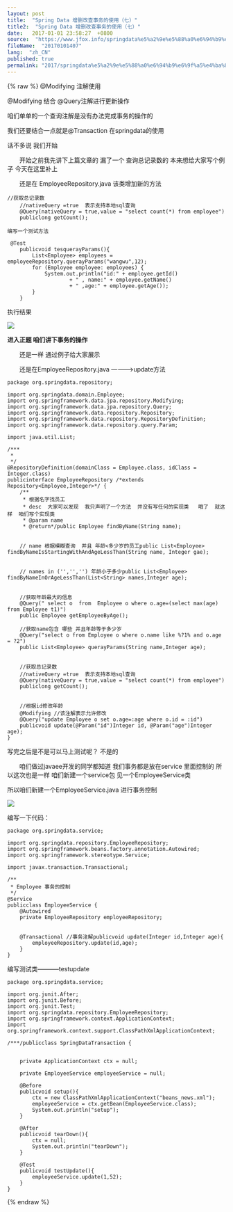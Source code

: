 ```yaml
---
layout: post
title:  "Spring Data 增删改查事务的使用（七）"
title2:  "Spring Data 增删改查事务的使用（七）"
date:   2017-01-01 23:58:27  +0800
source:  "https://www.jfox.info/springdata%e5%a2%9e%e5%88%a0%e6%94%b9%e6%9f%a5%e4%ba%8b%e5%8a%a1%e7%9a%84%e4%bd%bf%e7%94%a8%e4%b8%83.html"
fileName:  "20170101407"
lang:  "zh_CN"
published: true
permalink: "2017/springdata%e5%a2%9e%e5%88%a0%e6%94%b9%e6%9f%a5%e4%ba%8b%e5%8a%a1%e7%9a%84%e4%bd%bf%e7%94%a8%e4%b8%83.html"
---
```

{% raw %}
@Modifying 注解使用

@Modifying 结合 @Query注解进行更新操作

咱们单单的一个查询注解是没有办法完成事务的操作的

我们还要结合一点就是@Transaction 在springdata的使用

话不多说 我们开始

　　开始之前我先讲下上篇文章的 漏了一个 查询总记录数的  本来想给大家写个例子   今天在这里补上

　　还是在 EmployeeRepository.java 该类增加新的方法

    //获取总记录数
        //nativeQuery =true  表示支持本地sql查询
        @Query(nativeQuery = true,value = "select count(*) from employee")
        publiclong getCount();

    编写一个测试方法

     @Test
        publicvoid tesquerayParams(){
            List<Employee> employees = employeeRepository.querayParams("wangwu",12);
            for (Employee employee: employees) {
                System.out.println("id:" + employee.getId()
                        + " , name:" + employee.getName()
                        + " ,age:" + employee.getAge());
            }
        }

 执行结果

![](/wp-content/uploads/2017/07/1501336641.png)

**进入正题  咱们讲下事务的操作**

　　还是一样 通过例子给大家展示

　　还是在EmployeeRepository.java  ———->update方法

    package org.springdata.repository;
    
    import org.springdata.domain.Employee;
    import org.springframework.data.jpa.repository.Modifying;
    import org.springframework.data.jpa.repository.Query;
    import org.springframework.data.repository.Repository;
    import org.springframework.data.repository.RepositoryDefinition;
    import org.springframework.data.repository.query.Param;
    
    import java.util.List;
    
    /***
     *
     */
    @RepositoryDefinition(domainClass = Employee.class, idClass = Integer.class)
    publicinterface EmployeeRepository /*extends Repository<Employee,Integer>*/ {
        /**
         * 根据名字找员工
         * desc  大家可以发现  我只声明了一个方法  并没有写任何的实现类   哦了  就这样  咱们写个实现类
         * @param name
         * @return*/public Employee findByName(String name);
    
    
        // name 根据模糊查询  并且 年龄<多少岁的员工public List<Employee> findByNameIsStartingWithAndAgeLessThan(String name, Integer gae);
    
    
        // names in ('','','') 年龄小于多少public List<Employee> findByNameInOrAgeLessThan(List<String> names,Integer age);
    
    
        //获取年龄最大的信息
        @Query(" select o  from  Employee o where o.age=(select max(age) from Employee t1)")
        public Employee getEmployeeByAge();
    
        //获取name包含 哪些 并且年龄等于多少岁
        @Query("select o from Employee o where o.name like %?1% and o.age = ?2")
        public List<Employee> querayParams(String name,Integer age);
    
    
        //获取总记录数
        //nativeQuery =true  表示支持本地sql查询
        @Query(nativeQuery = true,value = "select count(*) from employee")
        publiclong getCount();
    
    
        //根据id修改年龄
        @Modifying //该注解表示允许修改
        @Query("update Employee o set o.age=:age where o.id = :id")
        publicvoid update(@Param("id")Integer id, @Param("age")Integer age);
    }

写完之后是不是可以马上测试呢？  不是的

　　咱们做过javaee开发的同学都知道  我们事务都是放在service 里面控制的 所以这次也是一样  咱们新建一个service包  见一个EmployeeService类

所以咱们新建一个EmployeeService.java 进行事务控制

![](/wp-content/uploads/2017/07/1501336642.png)

编写一下代码：

    package org.springdata.service;
    
    import org.springdata.repository.EmployeeRepository;
    import org.springframework.beans.factory.annotation.Autowired;
    import org.springframework.stereotype.Service;
    
    import javax.transaction.Transactional;
    
    /**
     * Employee 事务的控制
     */
    @Service
    publicclass EmployeeService {
        @Autowired
        private EmployeeRepository employeeRepository;
    
    
        @Transactional //事务注解publicvoid update(Integer id,Integer age){
            employeeRepository.update(id,age);
        }
    }

 编写测试类———–testupdate

    package org.springdata.service;
    
    import org.junit.After;
    import org.junit.Before;
    import org.junit.Test;
    import org.springdata.repository.EmployeeRepository;
    import org.springframework.context.ApplicationContext;
    import org.springframework.context.support.ClassPathXmlApplicationContext;
    
    /***/publicclass SpringDataTransaction {
    
    
        private ApplicationContext ctx = null;
    
        private EmployeeService employeeService = null;
    
        @Before
        publicvoid setup(){
            ctx = new ClassPathXmlApplicationContext("beans_news.xml");
            employeeService = ctx.getBean(EmployeeService.class);
            System.out.println("setup");
        }
    
        @After
        publicvoid tearDown(){
            ctx = null;
            System.out.println("tearDown");
        }
    
        @Test
        publicvoid testUpdate(){
            employeeService.update(1,52);
        }
    }
{% endraw %}
